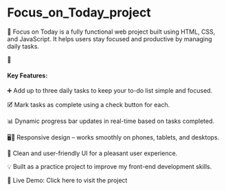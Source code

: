 # Focus_on_Today_project 
🌟 Focus on Today is a fully functional web project built using HTML, CSS, and JavaScript. It helps users stay focused and productive by managing daily tasks.

📌 <h4>Key Features:</h4>

➕ Add up to three daily tasks to keep your to-do list simple and focused.

🗹 Mark tasks as complete using a check button for each.

📊 Dynamic progress bar updates in real-time based on tasks completed.

🖥️📱 Responsive design – works smoothly on phones, tablets, and desktops.

🎨 Clean and user-friendly UI for a pleasant user experience.

💡 Built as a practice project to improve my front-end development skills.

🔗 Live Demo:
Click here to visit the project

